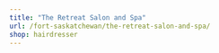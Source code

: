 ```yaml
---
title: "The Retreat Salon and Spa"
url: /fort-saskatchewan/the-retreat-salon-and-spa/
shop: hairdresser
---
```

